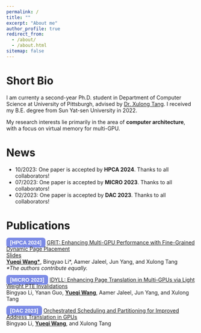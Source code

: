 ```yaml
---
permalink: /
title: ""
excerpt: "About me"
author_profile: true
redirect_from: 
  - /about/
  - /about.html
sitemap: false
---
```




Short Bio
===

I am currenty a second-year Ph.D. student  in Department of Computer Science at University of Pittsburgh, advised by [Dr. Xulong Tang](https://xzt102.github.io/). I received my B.E. degree from Sun Yat-sen University in 2022.

My research interests lie primarily in the area of **computer architecture**, with a focus on virtual memory for multi-GPU.



News
===

* 10/2023: One paper is accepted by **HPCA 2024**. Thanks to all collaborators!
* 07/2023: One paper is accepted by **MICRO 2023**. Thanks to all collaborators!
* 02/2023: One paper is accepted by **DAC 2023**. Thanks to all collaborators!


Publications
===

<style>
    .badge {
        background-color: #7C8BE6; /* Red background */
        color: white;             /* White text */
        font-weight: bold;        /* Bold font */
        padding: 5px 10px;        /* Padding around the text */
        text-align: center;       /* Center-aligned text */
        border-radius: 7px;       /* Rounded corners */
        font-family: 'Raleway', Arial; /* Font family */
    }
</style>

<!-- <span class="badge" style="font-family: 'Raleway', Arial; color: #7C8BE6;">[HPCA 2024]</span>  -->
<span class="badge" style="font-family: 'Raleway', Arial;">[HPCA 2024]</span> 
[GRIT: Enhancing Multi-GPU Performance with Fine-Grained Dynamic Page Placement](../files/GRIT_HPCA24.pdf) \
[Slides](../files/GRIT_slides.pptx) \
<u><b>Yueqi Wang*</b></u>, Bingyao Li*, Aamer Jaleel, Jun Yang, and Xulong Tang \
<i>\*The authors contribute equally.</i>

<span class="badge" style="font-family: 'Raleway', Arial;">[MICRO 2023]</span> 
[IDYLL: Enhancing Page Translation in Multi-GPUs via Light Weight PTE Invalidations](../files/MICRO2023_IDYLL.pdf) \
Bingyao Li, Yanan Guo, <u><b>Yueqi Wang</b></u>, Aamer Jaleel, Jun Yang, and Xulong Tang 


<span class="badge" style="font-family: 'Raleway', Arial;">[DAC 2023]</span> 
[Orchestrated Scheduling and Partitioning for Improved Address Translation in GPUs](../files/DAC2023.pdf)  \
Bingyao Li, <u><b>Yueqi Wang</b></u>, and Xulong Tang



<!-- **Orchestrated Scheduling and Partitioning for Improved Address Translation in GPUs** \
Bingyao Li, **Yueqi Wang**, and Xulong Tang\
The 60th Design Automation Conference\
<span style="font-family: 'Raleway', Arial; color: #7C8BE6; font-weight: bold;">DAC 2023</span>
 -->


<!-- ctivities
===
* rua
 -->

<!-- <script>
document.write("Last modifid at: "+document.lastModified+"" )
</script>
 -->
<!-- --- -->

<!-- <a href="https://info.flagcounter.com/21GO"><img src="https://s01.flagcounter.com/map/21GO/size_s/txt_000000/border_CCCCCC/pageviews_1/viewers_0/flags_0/" alt="Flag Counter" border="0"></a> -->